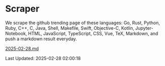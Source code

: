 # Scraper

We scrape the github trending page of these languages: Go, Rust, Python, Ruby, C++, C, Java, Shell, Makefile, Swift, Objective-C, Kotlin, Jupyter-Notebook, HTML, JavaScript, TypeScript, CSS, Vue, TeX, Markdown, and push a markdown result everyday.

[2025-02-28.md](https://github.com/cumthxy/github-trending-backup/blob/master/2025-02-28.md)

Last Updated: 2025-02-28 02:00:18
